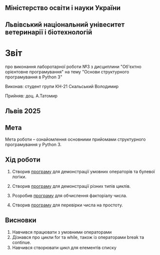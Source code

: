 ## Міністерство освіти і науки України

## Львівський національний унівеситет ветеринарії і біотехнологій

# Звіт
про виконання лаборотарної роботи №3 з дисциплини "Об'єктно орієнтовне програмування" на тему "Основи структурного програмування в Python 3"

Виконав: студент групи КН-21 Скальський Володимир

Прийняв: доц. А.Татомир

## Львів 2025

## Мета
Мета роботи – ознайомлення основними прийомами структурного програмування у Python 3.

## Хід роботи

1. Створив [програму](./conditional-operators.py) для демонстрації умовних операторів та булевої логіки.

2. Створив [програму](./loops.py) для демонстрації різних типів циклів.

3. Розробив [програму](./factorial.py) для обчислення факторіалу числа.

4. Створив [програму](./prime-number.py) для перевірки числа на простоту.

## Висновки
1. Навчився працювати з умовними операторами 
2. Дізнався про цикли for та while, також із операторами break та continue.
3. Навчився створювати цикл для елементів списку